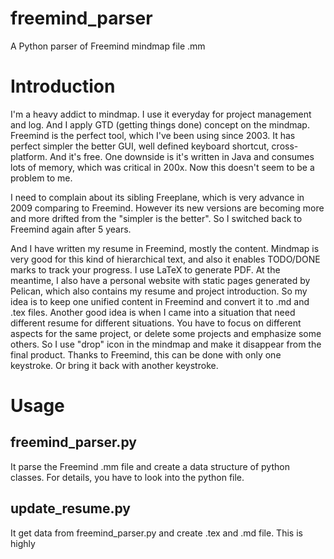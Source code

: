 # freemind_parser
A Python parser of Freemind mindmap file .mm

Introduction
============
I'm a heavy addict to mindmap. I use it everyday for project management and log. And I apply GTD (getting things done) concept on the mindmap. Freemind is the perfect tool, which I've been using since 2003. It has perfect simpler the better GUI, well defined keyboard shortcut, cross-platform. And it's free. One downside is it's written in Java and consumes lots of memory, which was critical in 200x. Now this doesn't seem to be a problem to me.

I need to complain about its sibling Freeplane, which is very advance in 2009 comparing to Freemind. However its new versions are becoming more and more drifted from the "simpler is the better". So I switched back to Freemind again after 5 years.

And I have written my resume in Freemind, mostly the content. Mindmap is very good for this kind of hierarchical text, and also it enables TODO/DONE marks to track your progress. I use LaTeX to generate PDF. At the meantime, I also have a personal website with static pages generated by Pelican, which also contains my resume and project introduction. So my idea is to keep one unified content in Freemind and convert it to .md and .tex files. Another good idea is when I came into a situation that need different resume for different situations. You have to focus on different aspects for the same project, or delete some projects and emphasize some others. So I use "drop" icon in the mindmap and make it disappear from the final product. Thanks to Freemind, this can be done with only one keystroke. Or bring it back with another keystroke.

Usage
=====

freemind_parser.py
------------------
It parse the Freemind .mm file and create a data structure of python classes. For details, you have to look into the python file.

update_resume.py
----------------
It get data from freemind_parser.py and create .tex and .md file. This is highly 
